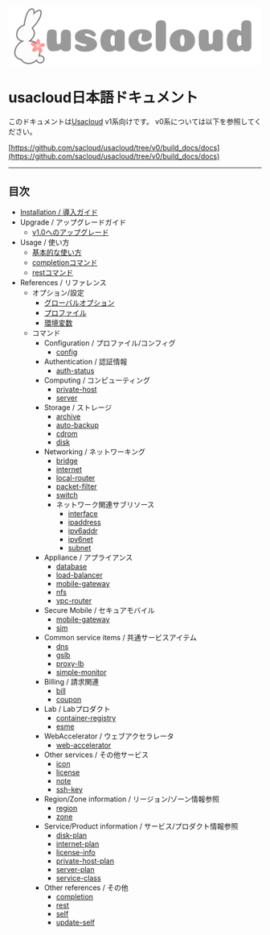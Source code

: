 ![usacloud_logo.png](images/usacloud_logo_h.png)

# usacloud日本語ドキュメント

このドキュメントは[Usacloud](https://github.com/sacloud/usacloud) v1系向けです。
v0系については以下を参照してください。

[https://github.com/sacloud/usacloud/tree/v0/build_docs/docs](https://github.com/sacloud/usacloud/tree/v0/build_docs/docs)

---

## 目次

* [Installation / 導入ガイド](installation/start_guide)
* Upgrade / アップグレードガイド
    - [v1.0へのアップグレード](upgrade/v1_0_0)
* Usage / 使い方
    - [基本的な使い方](guides/basic_usage)
    - [completionコマンド](guides/completion)
    - [restコマンド](guides/rest)
* References / リファレンス
    * オプション/設定
        - [グローバルオプション](references/global.md)
        - [プロファイル](references/profile.md)
        - [環境変数](references/env.md)
    * コマンド
        * Configuration / プロファイル/コンフィグ
            - [config](references/config)
        * Authentication / 認証情報
            - [auth-status](references/auth-status)
        * Computing / コンピューティング
            - [private-host](references/private-host)
            - [server](references/server)
        * Storage / ストレージ
            - [archive](references/archive)
            - [auto-backup](references/auto-backup)
            - [cdrom](references/cdrom)
            - [disk](references/disk)
        * Networking / ネットワーキング
            - [bridge](references/bridge)
            - [internet](references/internet)
            - [local-router](references/local-router)
            - [packet-filter](references/packet-filter)
            - [switch](references/switch)
            * ネットワーク関連サブリソース
                - [interface](references/interface)
                - [ipaddress](references/ipaddress)
                - [ipv6addr](references/ipv6addr)
                - [ipv6net](references/ipv6net)
                - [subnet](references/subnet)
        * Appliance / アプライアンス
            - [database](references/database)
            - [load-balancer](references/load-balancer)
            - [mobile-gateway](references/mobile-gateway)
            - [nfs](references/nfs)
            - [vpc-router](references/vpc-router)
        * Secure Mobile / セキュアモバイル
            - [mobile-gateway](references/mobile-gateway)
            - [sim](references/sim)
        * Common service items / 共通サービスアイテム
            - [dns](references/dns)
            - [gslb](references/gslb)
            - [proxy-lb](references/proxy-lb)
            - [simple-monitor](references/simple-monitor)
        * Billing / 請求関連
            - [bill](references/bill)
            - [coupon](references/coupon)
        * Lab / Labプロダクト
            - [container-registry](references/container-registry)
            - [esme](references/esme)
        * WebAccelerator / ウェブアクセラレータ
            - [web-accelerator](references/web-accelerator)
        * Other services / その他サービス
            - [icon](references/icon)
            - [license](references/license)
            - [note](references/note)
            - [ssh-key](references/ssh-key)
         * Region/Zone information / リージョン/ゾーン情報参照
            - [region](references/region)
            - [zone](references/zone)
        * Service/Product information / サービス/プロダクト情報参照
            - [disk-plan](references/disk-plan)
            - [internet-plan](references/internet-plan)
            - [license-info](references/license-info)
            - [private-host-plan](references/private-host-plan)
            - [server-plan](references/server-plan)
            - [service-class](references/service-class)
        * Other references / その他
            - [completion](references/completion)
            - [rest](references/rest)
            - [self](references/self)
            - [update-self](references/update-self)
